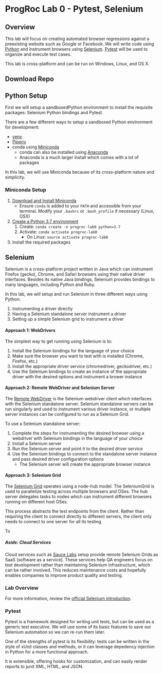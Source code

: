 # ProgRoc Lab 0 - Pytest, Selenium

## Overview

This lab will focus on creating automated browser regressions against a preexisting website such as Google or Facebook. We will write code using [Python] and instrument browsers using [Selenium].  [Pytest] will be used to organize and execute test cases.

This lab is cross-platform and can be run on Windows, Linux, and OS X.

[Python]: https://www.python.org/
[Selenium]: <https://www.seleniumhq.org/>
[Pytest]: https://docs.pytest.org/en/latest/

## Download Repo



## Python Setup

First we will setup a sandboxedPython environment to install the requisite packages: Selenium Python bindings and Pytest.

There are a few different ways to setup a sandboxed Python environment for development:

- [venv](https://docs.python.org/3/library/venv.html)
- [Pipenv](https://docs.python-guide.org/dev/virtualenvs/)
- conda using [Miniconda](https://docs.conda.io/en/latest/miniconda.html)
  - conda can also be installed using [Anaconda](https://www.anaconda.com/)
  - Anaconda is a much larger install which comes with a lot of packages

In this lab, we will use Miniconda because of its cross-platform nature and simplicity.

### Miniconda Setup

1. [Download and Install Miniconda](https://docs.conda.io/en/latest/miniconda.html)
   - Ensure `conda` is added to your `PATH` and accessible from your terminal. Modify your `.bashrc` or `.bash_profile` if necessary (Linux, OSX)
2. [Create a Python 3.7 environment](https://docs.conda.io/projects/conda/en/latest/user-guide/tasks/manage-environments.html)
   1. Create: `conda create -n progroc-lab0 python=3.7`
   2. Activate: `conda activate progroc-lab0`
      - On Linux: `source activate progroc-lab0`
3. Install the required packages

## Selenium

Selenium is a cross-platform project written in Java which can instrument Firefox (gecko), Chrome, and Safari browsers using their native driver interfaces. Besides its native Java bindings, Selenium provides bindings to many languages, including Python and Ruby.

In this lab, we will setup and run Selenium in three different ways using Python:

1. Instrumenting a driver directly
2. Having a Selenium standalone server instrument a driver
3. Setting up a simple Selenium grid to instrument a driver

#### Approach 1: WebDrivers

The simplest way to get running using Selenium is to:

1. Install the Selenium bindings for the language of your choice
2. Make sure the browser you want to test with is installed (Chrome, Firefox, etc.)
3. Install the appropriate driver service (chromedriver, geckodriver, etc.)
4. Use the Selenium bindings to create an instance of the appropriate driver with the desired options and instrument a brower instance

#### Approach 2: Remote WebDriver and Selenium Server

The [Remote WebDriver] is the Selenium webdriver client which interfaces with the Selenium standalone server. Selenium standalone servers can be run singularly and used to instrument various driver instance, or multiple server instances can be configured to run as a Selenium Grid.

To use a Selenium standalone server:

1. Complete the steps for instrumenting the desired browser using a webdriver with Selenium bindings in the language of your choice
2. Install a Selenium server
3. Run the Selenium server and point it to the desired driver service
4. Use the Selenium bindings to connect to the standalone server instance and pass desired driver configuration options
   - The Selenium server will create the appropriate browser instance

[Remote WebDriver]: https://seleniumhq.github.io/docs/remote.html

#### Approach 3: Selenium Grid

The [Selenium Grid] operates using a node-hub model. The SeleniumGrid is used to parallelize testing across multiple browsers and OSes. The hub server delegates tasks to nodes which can instrument different browsers running on different host OSes.

This process abstracts the test endpoints from the client. Rather than requiring the client to connect directly to different servers, the client only needs to connect to one server for all its testing.

To 

[Selenium Grid]: https://www.seleniumhq.org/docs/07_selenium_grid.jsp

##### Aside: Cloud Services

Cloud services such as [Sauce Labs] setup provide remote Selenium Grids as SaaS (software as a service). These services help QA engineers focus on test development rather than maintaining Selenium infrastructure, which can be rather involved. This reduces maintenance costs and hopefully enables companies to improve product quality and testing.

[Sauce Labs]: https://saucelabs.com

### Lab Overview



For more information, review  the [official Selenium introduction].

[Selenium]: https://www.seleniumhq.org/
[Official Selenium Introduction]: https://www.seleniumhq.org/docs/01_introducing_selenium.jsp
[Sauce Labs]: https://saucelabs.com/

### Pytest

Pytest is a framework designed for writing unit tests, but can be used as a generic test executive. We will use some of its basic features to save our Selenium automation so we can re-run them later.

One of the strengths of pytest is its flexibility: tests can be written in the style of xUnit  classes and methods, or it can leverage depedency injection in Python for a more functional approach. 

It is extensible, offering hooks for customization, and can easily render reports to junit XML, HTML, and JSON.